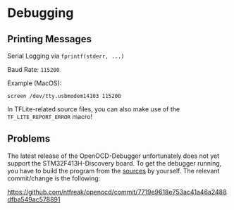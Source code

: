 # Debugging

## Printing Messages

Serial Logging via `fprintf(stderr, ...)`

Baud Rate: `115200`

Example (MacOS):

```
screen /dev/tty.usbmodem14103 115200
```

In TFLite-related source files, you can also make use of the `TF_LITE_REPORT_ERROR` macro!

## Problems

The latest release of the OpenOCD-Debugger unfortunately does not yet support the STM32F413H-Discovery board. To get the debugger running, you have to build the program from the [sources](https://github.com/ntfreak/openocd) by yourself. The relevant commit/change is the following:

https://github.com/ntfreak/openocd/commit/7719e9618e753ac41a46a2488dfba549ac578891

